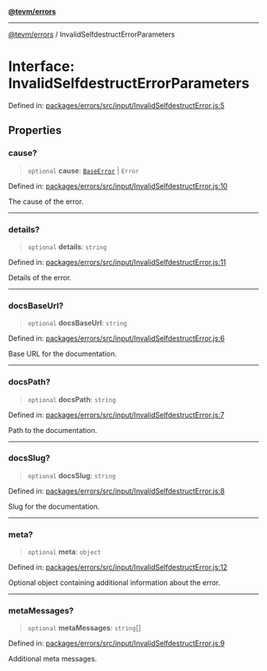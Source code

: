 [**@tevm/errors**](../README.md)

***

[@tevm/errors](../globals.md) / InvalidSelfdestructErrorParameters

# Interface: InvalidSelfdestructErrorParameters

Defined in: [packages/errors/src/input/InvalidSelfdestructError.js:5](https://github.com/evmts/tevm-monorepo/blob/main/packages/errors/src/input/InvalidSelfdestructError.js#L5)

## Properties

### cause?

> `optional` **cause**: [`BaseError`](../classes/BaseError.md) \| `Error`

Defined in: [packages/errors/src/input/InvalidSelfdestructError.js:10](https://github.com/evmts/tevm-monorepo/blob/main/packages/errors/src/input/InvalidSelfdestructError.js#L10)

The cause of the error.

***

### details?

> `optional` **details**: `string`

Defined in: [packages/errors/src/input/InvalidSelfdestructError.js:11](https://github.com/evmts/tevm-monorepo/blob/main/packages/errors/src/input/InvalidSelfdestructError.js#L11)

Details of the error.

***

### docsBaseUrl?

> `optional` **docsBaseUrl**: `string`

Defined in: [packages/errors/src/input/InvalidSelfdestructError.js:6](https://github.com/evmts/tevm-monorepo/blob/main/packages/errors/src/input/InvalidSelfdestructError.js#L6)

Base URL for the documentation.

***

### docsPath?

> `optional` **docsPath**: `string`

Defined in: [packages/errors/src/input/InvalidSelfdestructError.js:7](https://github.com/evmts/tevm-monorepo/blob/main/packages/errors/src/input/InvalidSelfdestructError.js#L7)

Path to the documentation.

***

### docsSlug?

> `optional` **docsSlug**: `string`

Defined in: [packages/errors/src/input/InvalidSelfdestructError.js:8](https://github.com/evmts/tevm-monorepo/blob/main/packages/errors/src/input/InvalidSelfdestructError.js#L8)

Slug for the documentation.

***

### meta?

> `optional` **meta**: `object`

Defined in: [packages/errors/src/input/InvalidSelfdestructError.js:12](https://github.com/evmts/tevm-monorepo/blob/main/packages/errors/src/input/InvalidSelfdestructError.js#L12)

Optional object containing additional information about the error.

***

### metaMessages?

> `optional` **metaMessages**: `string`[]

Defined in: [packages/errors/src/input/InvalidSelfdestructError.js:9](https://github.com/evmts/tevm-monorepo/blob/main/packages/errors/src/input/InvalidSelfdestructError.js#L9)

Additional meta messages.
